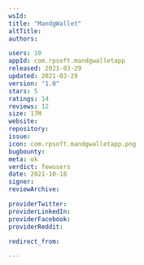 ```yaml
---
wsId: 
title: "MandgWallet"
altTitle: 
authors:

users: 10
appId: com.rpsoft.mandgwalletapp
released: 2021-03-29
updated: 2021-03-29
version: "1.0"
stars: 5
ratings: 14
reviews: 12
size: 17M
website: 
repository: 
issue: 
icon: com.rpsoft.mandgwalletapp.png
bugbounty: 
meta: ok
verdict: fewusers
date: 2021-10-18
signer: 
reviewArchive:

providerTwitter: 
providerLinkedIn: 
providerFacebook: 
providerReddit: 

redirect_from:

---
```


